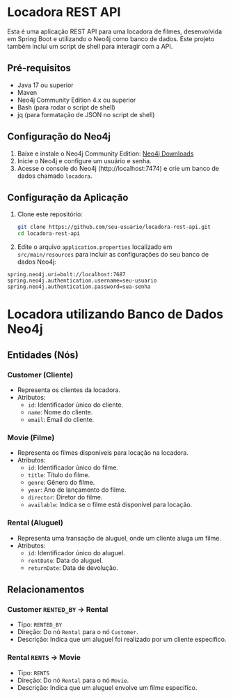 # Locadora REST API

Esta é uma aplicação REST API para uma locadora de filmes, desenvolvida em Spring Boot e utilizando o Neo4j como banco de dados. Este projeto também inclui um script de shell para interagir com a API.

## Pré-requisitos

- Java 17 ou superior
- Maven
- Neo4j Community Edition 4.x ou superior
- Bash (para rodar o script de shell)
- jq (para formatação de JSON no script de shell)

## Configuração do Neo4j

1. Baixe e instale o Neo4j Community Edition: [Neo4j Downloads](https://neo4j.com/download/)
2. Inicie o Neo4j e configure um usuário e senha.
3. Acesse o console do Neo4j (http://localhost:7474) e crie um banco de dados chamado `locadora`.

## Configuração da Aplicação

1. Clone este repositório:
   ```bash
   git clone https://github.com/seu-usuario/locadora-rest-api.git
   cd locadora-rest-api
2. Edite o arquivo `application.properties` localizado em `src/main/resources` para incluir as configurações do seu banco de dados Neo4j:

```properties
spring.neo4j.uri=bolt://localhost:7687
spring.neo4j.authentication.username=seu-usuario
spring.neo4j.authentication.password=sua-senha
```



# Locadora utilizando Banco de Dados Neo4j

## Entidades (Nós)

### Customer (Cliente)
- Representa os clientes da locadora.
- Atributos:
  - `id`: Identificador único do cliente.
  - `name`: Nome do cliente.
  - `email`: Email do cliente.

### Movie (Filme)
- Representa os filmes disponíveis para locação na locadora.
- Atributos:
  - `id`: Identificador único do filme.
  - `title`: Título do filme.
  - `genre`: Gênero do filme.
  - `year`: Ano de lançamento do filme.
  - `director`: Diretor do filme.
  - `available`: Indica se o filme está disponível para locação.

### Rental (Aluguel)
- Representa uma transação de aluguel, onde um cliente aluga um filme.
- Atributos:
  - `id`: Identificador único do aluguel.
  - `rentDate`: Data do aluguel.
  - `returnDate`: Data de devolução.

## Relacionamentos

### Customer `RENTED_BY` -> Rental
- Tipo: `RENTED_BY`
- Direção: Do nó `Rental` para o nó `Customer`.
- Descrição: Indica que um aluguel foi realizado por um cliente específico.

### Rental `RENTS` -> Movie
- Tipo: `RENTS`
- Direção: Do nó `Rental` para o nó `Movie`.
- Descrição: Indica que um aluguel envolve um filme específico.
